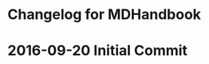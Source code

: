 Changelog for MDHandbook
========================

2016-09-20 Initial Commit
=========================
 